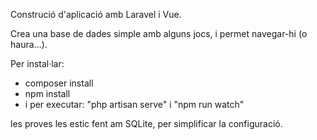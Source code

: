 Construció d'aplicació amb Laravel i Vue.

Crea una base de dades simple amb alguns jocs, i permet navegar-hi (o haura...).

Per instal·lar:
* composer install
* npm install
* i per executar: "php artisan serve" i "npm run watch"

les proves les estic fent am SQLite, per simplificar la configuració.
